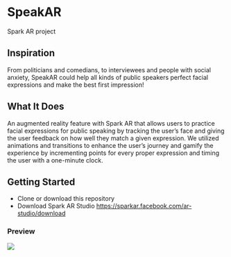 # SpeakAR
 Spark AR project

## Inspiration

From politicians and comedians, to interviewees and people with social anxiety, SpeakAR could help all kinds of public speakers perfect facial expressions and make the best first impression!

## What It Does

An augmented reality feature with Spark AR that allows users to practice facial expressions for public speaking by tracking the user’s face and giving the user feedback on how well they match a given expression. We utilized animations and transitions to enhance the user’s journey and gamify the experience by incrementing points for every proper expression and timing the user with a one-minute clock.

## Getting Started

- Clone or download this repository
- Download Spark AR Studio https://sparkar.facebook.com/ar-studio/download

### Preview

![](https://i.imgur.com/KKtCkh4.gifv)


